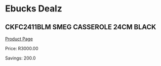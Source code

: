 
# Ebucks Dealz
## CKFC2411BLM SMEG CASSEROLE 24CM BLACK
[Product Page](https://www.ebucks.com/web/shop/productSelected.do?prodId=1170707488&catId=704983235)

Price: R3000.00

Savings: 200.0


	
